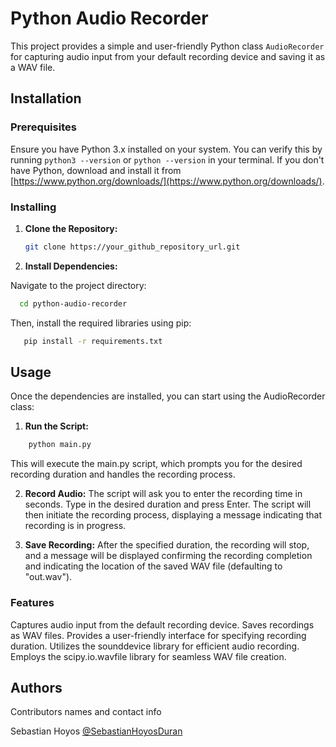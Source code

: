# Python Audio Recorder

This project provides a simple and user-friendly Python class `AudioRecorder` for capturing audio input from your default recording device and saving it as a WAV file.

## Installation

### Prerequisites

Ensure you have Python 3.x installed on your system. You can verify this by running `python3 --version` or `python --version` in your terminal. If you don't have Python, download and install it from [https://www.python.org/downloads/](https://www.python.org/downloads/).

### Installing

1. **Clone the Repository:**

   ```bash
   git clone https://your_github_repository_url.git
   ```

2. **Install Dependencies:**

Navigate to the project directory:

```bash
  cd python-audio-recorder
```

Then, install the required libraries using pip:

```bash
   pip install -r requirements.txt
```

## Usage

Once the dependencies are installed, you can start using the AudioRecorder class:

1. **Run the Script:**

```bash
    python main.py
```

This will execute the main.py script, which prompts you for the desired recording duration and handles the recording process.

2. **Record Audio:**
   The script will ask you to enter the recording time in seconds. Type in the desired duration and press Enter.
   The script will then initiate the recording process, displaying a message indicating that recording is in progress.

3. **Save Recording:**
   After the specified duration, the recording will stop, and a message will be displayed confirming the recording completion and indicating the location of the saved WAV file (defaulting to "out.wav").

### Features

Captures audio input from the default recording device.
Saves recordings as WAV files.
Provides a user-friendly interface for specifying recording duration.
Utilizes the sounddevice library for efficient audio recording.
Employs the scipy.io.wavfile library for seamless WAV file creation.

## Authors

Contributors names and contact info

Sebastian Hoyos
[@SebastianHoyosDuran](https://co.linkedin.com/in/sebastianhoyosduran)
